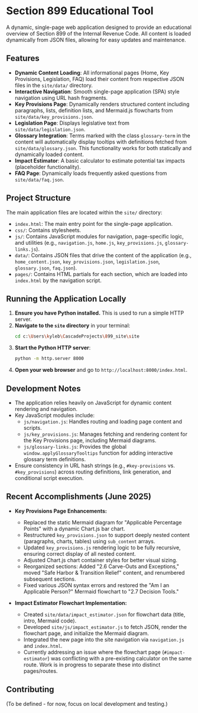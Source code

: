 # Section 899 Educational Tool

A dynamic, single-page web application designed to provide an educational overview of Section 899 of the Internal Revenue Code. All content is loaded dynamically from JSON files, allowing for easy updates and maintenance.

## Features

- **Dynamic Content Loading**: All informational pages (Home, Key Provisions, Legislation, FAQ) load their content from respective JSON files in the `site/data/` directory.
- **Interactive Navigation**: Smooth single-page application (SPA) style navigation using URL hash fragments.
- **Key Provisions Page**: Dynamically renders structured content including paragraphs, lists, definition lists, and Mermaid.js flowcharts from `site/data/key_provisions.json`.
- **Legislation Page**: Displays legislative text from `site/data/legislation.json`.
- **Glossary Integration**: Terms marked with the class `glossary-term` in the content will automatically display tooltips with definitions fetched from `site/data/glossary.json`. This functionality works for both statically and dynamically loaded content.
- **Impact Estimator**: A basic calculator to estimate potential tax impacts (placeholder functionality).
- **FAQ Page**: Dynamically loads frequently asked questions from `site/data/faq.json`.

## Project Structure

The main application files are located within the `site/` directory:
- `index.html`: The main entry point for the single-page application.
- `css/`: Contains stylesheets.
- `js/`: Contains JavaScript modules for navigation, page-specific logic, and utilities (e.g., `navigation.js`, `home.js`, `key_provisions.js`, `glossary-links.js`).
- `data/`: Contains JSON files that drive the content of the application (e.g., `home_content.json`, `key_provisions.json`, `legislation.json`, `glossary.json`, `faq.json`).
- `pages/`: Contains HTML partials for each section, which are loaded into `index.html` by the navigation script.

## Running the Application Locally

1.  **Ensure you have Python installed.** This is used to run a simple HTTP server.
2.  **Navigate to the `site` directory** in your terminal:
    ```bash
    cd c:\Users\kyleb\CascadeProjects\899_site\site
    ```
3.  **Start the Python HTTP server**:
    ```bash
    python -m http.server 8000
    ```
4.  **Open your web browser** and go to `http://localhost:8000/index.html`.

## Development Notes

- The application relies heavily on JavaScript for dynamic content rendering and navigation.
- Key JavaScript modules include:
    - `js/navigation.js`: Handles routing and loading page content and scripts.
    - `js/key_provisions.js`: Manages fetching and rendering content for the Key Provisions page, including Mermaid diagrams.
    - `js/glossary-links.js`: Provides the global `window.applyGlossaryTooltips` function for adding interactive glossary term definitions.
- Ensure consistency in URL hash strings (e.g., `#key-provisions` vs. `#key_provisions`) across routing definitions, link generation, and conditional script execution.

## Recent Accomplishments (June 2025)

- **Key Provisions Page Enhancements:**
  - Replaced the static Mermaid diagram for "Applicable Percentage Points" with a dynamic Chart.js bar chart.
  - Restructured `key_provisions.json` to support deeply nested content (paragraphs, charts, tables) using `sub_content` arrays.
  - Updated `key_provisions.js` rendering logic to be fully recursive, ensuring correct display of all nested content.
  - Adjusted Chart.js chart container styles for better visual sizing.
  - Reorganized sections: Added "2.6 Carve-Outs and Exceptions," moved "Safe Harbor & Transition Relief" content, and renumbered subsequent sections.
  - Fixed various JSON syntax errors and restored the "Am I an Applicable Person?" Mermaid flowchart to "2.7 Decision Tools."

- **Impact Estimator Flowchart Implementation:**
  - Created `site/data/impact_estimator.json` for flowchart data (title, intro, Mermaid code).
  - Developed `site/js/impact_estimator.js` to fetch JSON, render the flowchart page, and initialize the Mermaid diagram.
  - Integrated the new page into the site navigation via `navigation.js` and `index.html`.
  - Currently addressing an issue where the flowchart page (`#impact-estimator`) was conflicting with a pre-existing calculator on the same route. Work is in progress to separate these into distinct pages/routes.

## Contributing

(To be defined - for now, focus on local development and testing.)
